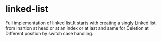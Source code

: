 # linked-list
Full implementation of linked list.It starts with creating a singly Linked list from Insrtion at head or at an index or at last and same for Deletion at Different position by switch case handling.
